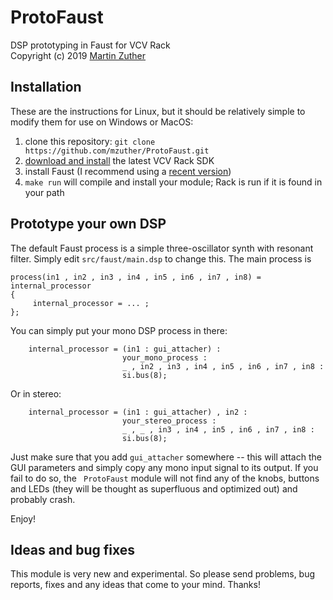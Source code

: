 ProtoFaust
==========

DSP prototyping in Faust for VCV Rack  
Copyright (c) 2019 [Martin Zuther][1]


Installation
------------

These are the instructions for Linux, but it should be relatively
simple to modify them for use on Windows or MacOS:

1. clone this repository: `git clone https://github.com/mzuther/ProtoFaust.git`
1. [download and install][2] the latest VCV Rack SDK
1. install Faust (I recommend using a [recent version][3])
1. `make run` will compile and install your module; Rack is run if it is found in your path


Prototype your own DSP
----------------------

The default Faust process is a simple three-oscillator synth with
resonant filter.  Simply edit `src/faust/main.dsp` to change this.
The main process is

```
process(in1 , in2 , in3 , in4 , in5 , in6 , in7 , in8) = internal_processor
{
     internal_processor = ... ;
};
```

You can simply put your mono DSP process in there:

```
    internal_processor = (in1 : gui_attacher) :
                         your_mono_process :
                         _ , in2 , in3 , in4 , in5 , in6 , in7 , in8 :
                         si.bus(8);
```

Or in stereo:

```
    internal_processor = (in1 : gui_attacher) , in2 :
                         your_stereo_process :
                         _ , _ , in3 , in4 , in5 , in6 , in7 , in8 :
                         si.bus(8);
```

Just make sure that you add `gui_attacher` somewhere -- this will
attach the GUI parameters and simply copy any mono input signal to its
output.  If you fail to do so, the ` ProtoFaust` module will not find
any of the knobs, buttons and LEDs (they will be thought as
superfluous and optimized out) and probably crash.

Enjoy!


Ideas and bug fixes
-------------------

This module is very new and experimental.  So please send problems,
bug reports, fixes and any ideas that come to your mind.  Thanks!


[1]: http://www.mzuther.de/
[2]: https://vcvrack.com/manual/PluginDevelopmentTutorial.html
[3]: http://faust.grame.fr/doc/manual/index.html#compiling-and-installing-the-faust-compiler
